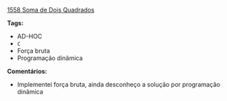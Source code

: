 [1558 Soma de Dois Quadrados](https://www.urionlinejudge.com.br/judge/pt/problems/view/1558)

**Tags:**
- AD-HOC
- `C`
- Força bruta
- Programação dinâmica

**Comentários:**
- Implementei força bruta, ainda desconheço a solução por programação dinâmica
